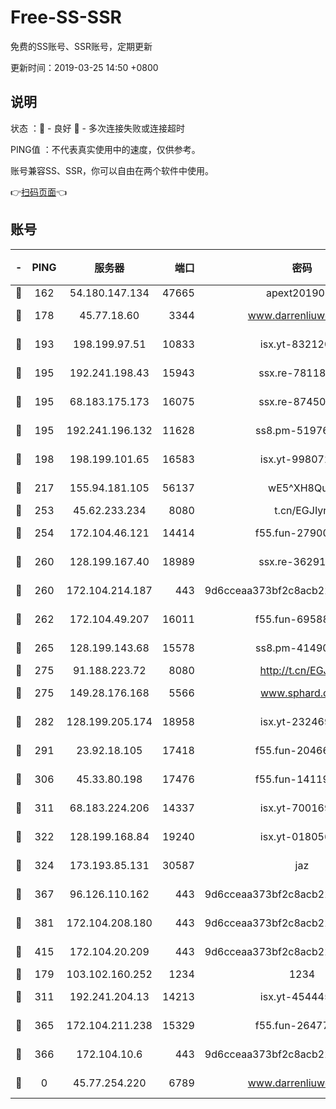 # Free-SS-SSR

免费的SS账号、SSR账号，定期更新

更新时间：2019-03-25 14:50 +0800

## 说明

状态     ：🙂 - 良好 🙁 - 多次连接失败或连接超时

PING值   ：不代表真实使用中的速度，仅供参考。

账号兼容SS、SSR，你可以自由在两个软件中使用。

👉[扫码页面](https://liesauer.github.io/Free-SS-SSR/)👈

## 账号

|-|PING|服务器|端口|密码|加密方式|区域|
|:----:|:----:|:-----:|-----:|:----:|:----:|:----:|
|🙂|162|54.180.147.134|47665|apext2019001|chacha20|KR|
|🙂|178|45.77.18.60|3344|www.darrenliuwei.com|aes-256-cfb|JP|
|🙂|193|198.199.97.51|10833|isx.yt-83212051|aes-256-cfb|US|
|🙂|195|192.241.198.43|15943|ssx.re-78118439|aes-256-cfb|US|
|🙂|195|68.183.175.173|16075|ssx.re-87450800|aes-256-cfb|US|
|🙂|195|192.241.196.132|11628|ss8.pm-51976086|aes-256-cfb|US|
|🙂|198|198.199.101.65|16583|isx.yt-99807237|aes-256-cfb|US|
|🙂|217|155.94.181.105|56137|wE5^XH8Quw|aes-256-cfb|US|
|🙂|253|45.62.233.234|8080|t.cn/EGJIyrl|rc4-md5|CA|
|🙂|254|172.104.46.121|14414|f55.fun-27900052|aes-256-cfb|SG|
|🙂|260|128.199.167.40|18989|ssx.re-36291667|aes-256-cfb|SG|
|🙂|260|172.104.214.187|443|9d6cceaa373bf2c8acb22e60b6a58be6|aes-256-cfb|US|
|🙂|262|172.104.49.207|16011|f55.fun-69588611|aes-256-cfb|SG|
|🙂|265|128.199.143.68|15578|ss8.pm-41490223|aes-256-cfb|SG|
|🙂|275|91.188.223.72|8080|http://t.cn/EGJIyrl|rc4-md5|RU|
|🙂|275|149.28.176.168|5566|www.sphard.com|aes-256-cfb|AU|
|🙂|282|128.199.205.174|18958|isx.yt-23246938|aes-256-cfb|SG|
|🙂|291|23.92.18.105|17418|f55.fun-20466360|aes-256-cfb|US|
|🙂|306|45.33.80.198|17476|f55.fun-14119354|aes-256-cfb|US|
|🙂|311|68.183.224.206|14337|isx.yt-70016969|aes-256-cfb|SG|
|🙂|322|128.199.168.84|19240|isx.yt-01805648|aes-256-cfb|SG|
|🙂|324|173.193.85.131|30587|jaz|aes-256-cfb|US|
|🙂|367|96.126.110.162|443|9d6cceaa373bf2c8acb22e60b6a58be6|aes-256-cfb|US|
|🙂|381|172.104.208.180|443|9d6cceaa373bf2c8acb22e60b6a58be6|aes-256-cfb|US|
|🙂|415|172.104.20.209|443|9d6cceaa373bf2c8acb22e60b6a58be6|aes-256-cfb|US|
|🙂|179|103.102.160.252|1234|1234|rc4-md5|JP|
|🙂|311|192.241.204.13|14213|isx.yt-45444530|aes-256-cfb|US|
|🙂|365|172.104.211.238|15329|f55.fun-26477830|aes-256-cfb|US|
|🙂|366|172.104.10.6|443|9d6cceaa373bf2c8acb22e60b6a58be6|aes-256-cfb|US|
|🙁|0|45.77.254.220|6789|www.darrenliuwei.com|aes-256-cfb|SG|
